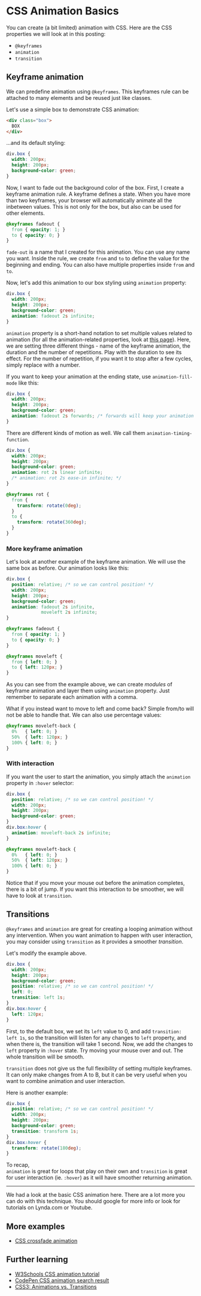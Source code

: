 # CSS Animation Basics

You can create (a bit limited) animation with CSS. Here are the CSS properties we will look at in this posting:

- `@keyframes`
- `animation`
- `transition`

## Keyframe animation
We can predefine animation using `@keyframes`. This keyframes rule can be attached to many elements and be reused just like classes.

Let's use a simple box to demonstrate CSS animation:
```html
<div class="box">
  BOX
</div>
```
...and its default styling:
```css
div.box {
  width: 200px;
  height: 200px;
  background-color: green;
}
```

Now, I want to fade out the background color of the box. First, I create a keyframe animation rule. A keyframe defines a state. When you have more than two keyframes, your browser will automatically animate all the inbetween values. This is not only for the box, but also can be used for other elements.

```css
@keyframes fadeout {
  from { opacity: 1; }
  to { opacity: 0; }
}
```
`fade-out` is a name that I created for this animation. You can use any name you want. Inside the rule, we create `from` and `to` to define the value for the beginning and ending. You can also have multiple properties inside `from` and `to`.

Now, let's add this animation to our box styling using `animation` property:

```css
div.box {
  width: 200px;
  height: 200px;
  background-color: green;
  animation: fadeout 2s infinite;
}
```

`animation` property is a short-hand notation to set multiple values related to animation (for all the animation-related properties, look at [this page](https://www.w3schools.com/cssref/css3_pr_animation.asp)). Here, we are setting three different things - name of the keyframe animation, the duration and the number of repetitions. Play with the duration to see its effect. For the number of repetition, if you want it to stop after a few cycles, simply replace with a number.

If you want to keep your animation at the ending state, use `animation-fill-mode` like this:

```css
div.box {
  width: 200px;
  height: 200px;
  background-color: green;
  animation: fadeout 2s forwards; /* forwards will keep your animation at the end state */
}
```

There are different kinds of motion as well. We call them `animation-timing-function`.

```css
div.box {
  width: 200px;
  height: 200px;
  background-color: green;
  animation: rot 2s linear infinite;
  /* animation: rot 2s ease-in infinite; */
}

@keyframes rot {
  from {
    transform: rotate(0deg);
  }
  to {
    transform: rotate(360deg);
  }
}
```

### More keyframe animation
Let's look at another example of the keyframe animation. We will use the same box as before. Our animation looks like this:
```css
div.box {
  position: relative; /* so we can control position! */
  width: 200px;
  height: 200px;
  background-color: green;
  animation: fadeout 2s infinite,
             moveleft 2s infinite;
}

@keyframes fadeout {
  from { opacity: 1; }
  to { opacity: 0; }
}

@keyframes moveleft {
  from { left: 0; }
  to { left: 120px; }
}
```

As you can see from the example above, we can create *modules* of keyframe animation and layer them using `animation` property. Just remember to separate each animation with a comma.

What if you instead want to move to left and come back? Simple from/to will not be able to handle that. We can also use percentage values:

```css
@keyframes moveleft-back {
  0%   { left: 0; }
  50%  { left: 120px; }
  100% { left: 0; }
}
```

### With interaction
If you want the user to start the animation, you simply attach the `animation` property in `:hover` selector:

```css
div.box {
  position: relative; /* so we can control position! */
  width: 200px;
  height: 200px;
  background-color: green;
}
div.box:hover {
  animation: moveleft-back 2s infinite;
}

@keyframes moveleft-back {
  0%   { left: 0; }
  50%  { left: 120px; }
  100% { left: 0; }
}
```

Notice that if you move your mouse out before the animation completes, there is a bit of jump. If you want this interaction to be smoother, we will have to look at `transition`.

## Transitions
`@keyframes` and `animation` are great for creating a looping animation without any intervention. When you want animation to happen with user interaction, you may consider using `transition` as it provides a smoother *transition*.

Let's modify the example above.
```css
div.box {
  width: 200px;
  height: 200px;
  background-color: green;
  position: relative; /* so we can control position! */
  left: 0;
  transition: left 1s;
}
div.box:hover {
  left: 120px;
}
```

First, to the default box, we set its `left` value to 0, and add `transition: left 1s`, so the transition will listen for any changes to `left` property, and when there is, the transition will take 1 second. Now, we add the changes to `left` property in `:hover` state. Try moving your mouse over and out. The whole transition will be smooth.

`transition` does not give us the full flexibility of setting multiple keyframes. It can only make changes from A to B, but it can be very useful when you want to combine animation and user interaction.

Here is another example:

```css
div.box {
  position: relative; /* so we can control position! */
  width: 200px;
  height: 200px;
  background-color: green;
  transition: transform 1s;
}
div.box:hover {
  transform: rotate(180deg);
}
```

To recap,  
`animation` is great for loops that play on their own and `transition` is great for user interaction (ie. `:hover`) as it will have smoother returning animation.

-----


We had a look at the basic CSS animation here. There are a lot more you can do with this technique. You should google for more info or look for tutorials on Lynda.com or Youtube.

## More examples
- [CSS crossfade animation](https://codepen.io/cdaein/pen/LWxEvR?editors=1100)


## Further learning
- [W3Schools CSS animation tutorial](https://www.w3schools.com/css/css3_animations.asp)
- [CodePen CSS animation search result](http://codepen.io/search/pens?q=css+animation&limit=all&type=type-pens)
- [CSS3: Animations vs. Transitions](https://www.kirupa.com/html5/css3_animations_vs_transitions.htm)
